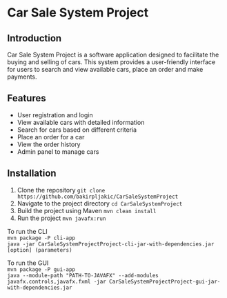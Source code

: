 # Car Sale System Project
## Introduction
Car Sale System  Project is a software application designed to facilitate the buying and selling of cars.
This system provides a user-friendly interface for users to search and view available cars, place an order and make payments.
## Features
- User registration and login
- View available cars with detailed information
- Search for cars based on different criteria
- Place an order for a car
- View the order history
- Admin panel to manage cars 
## Installation
1. Clone the repository 
``` git clone https://github.com/bakirpljakic/CarSaleSystemProject ```
2. Navigate to the project directory 
``` cd CarSaleSystemProject ```
3. Build the project using Maven
``` mvn clean install ```
4. Run the project
``` mvn javafx:run ```   

To run the CLI   
``` mvn package -P cli-app ```   
``` java -jar CarSaleSystemProjectProject-cli-jar-with-dependencies.jar [option] (parameters) ```   

To run the GUI   
``` mvn package -P gui-app ```   
``` java --module-path "PATH-TO-JAVAFX" --add-modules javafx.controls,javafx.fxml -jar CarSaleSystemProjectProject-gui-jar-with-dependencies.jar ```
